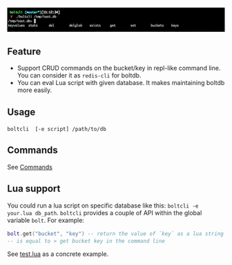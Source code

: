 ![screenshot](./screenshot.png)

## Feature

* Support CRUD commands on the bucket/key in repl-like command line. You can consider it as `redis-cli` for boltdb.
* You can eval Lua script with given database. It makes maintaining boltdb more easily.

## Usage

`boltcli  [-e script] /path/to/db`

## Commands

See [Commands](./Commands.md)

## Lua support

You could run a lua script on specific database like this: `boltcli -e your.lua db_path`.
`boltcli` provides a couple of API within the global variable `bolt`. For example:
```lua
bolt.get("bucket", "key") -- return the value of `key` as a lua string
-- is equal to > get bucket key in the command line
```

See [test.lua](./test.lua) as a concrete example.
